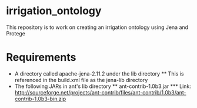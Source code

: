 irrigation_ontology
===================

This repository is to work on creating an irrigation ontology using Jena and Protege


Requirements
============
* A directory called apache-jena-2.11.2 under the lib directory
** This is referenced in the build.xml file as the jena-lib directory
* The following JARs in ant's lib directory
** ant-contrib-1.0b3.jar
*** Link: http://sourceforge.net/projects/ant-contrib/files/ant-contrib/1.0b3/ant-contrib-1.0b3-bin.zip
